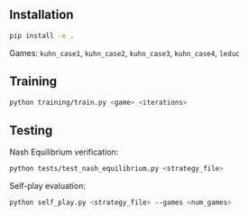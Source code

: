 ## Installation
```bash
pip install -e .
```

Games: `kuhn_case1`, `kuhn_case2`, `kuhn_case3`, `kuhn_case4`, `leduc`

## Training
```bash
python training/train.py <game> <iterations>
```
## Testing
Nash Equilibrium verification:
```bash
python tests/test_nash_equilibrium.py <strategy_file>
```
Self-play evaluation:
```bash
python self_play.py <strategy_file> --games <num_games>
```
